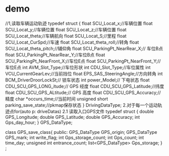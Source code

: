 # demo
//1,读取车辆运动轨迹
typedef struct {
    float SCU_Locat_x;//车辆位置
    float SCU_Locat_y;//车辆位置
    float SCU_Locat_z;//车辆位置
    float SCU_Locat_theta;//车辆航向
    float SCU_Locat_S;//里程
    float SCU_Locat_CurSpd;//车速
    float SCU_Locat_theta_roll;//转角 
    float SCU_Locat_theta_pitch;//辅仰角
    float SCU_ParkingPt_NearRear_X;// 车位B点
    float SCU_ParkingPt_NearRear_Y;//车位B点
    float SCU_ParkingPt_NearFront_X;//车位E点
    float SCU_ParkingPt_NearFront_Y;//车位E点
    int AVM_Slot_Type;//车位形状
    int CDU_Slot_Type;//车位属性
    int VCU_CurrentGearLev;//当前挡位
    float EPS_SAS_SteeringAngle;//方向转角
    int BCM_DriverDroorLockSt;//  锁车状态
    int power_Model;// 下电状态
    float CDU_SCU_GPS_LONG_itude;// GPS 经度
    float CDU_SCU_GPS_Latitude;//纬度
    float CDU_SCU_GPS_ALtitude;// GPS 高度
    float CDU_SCU_GPS_Accuracy;//精度
    char *occurs_time;//当前时间
	  unsigned short parking_save_state;//pkmap保存状态
} DrivingDataType;
2.对于每一个运动轨迹点for(auto p: driveDatas)
2.1 读取入口GPS文件
typedef struct
{
	double GPS_Longitude;
	double GPS_Latitude;
	double GPS_Accuracy;
    int Gps_day_hour;
} GPS_DataType;

class GPS_save_class{
public:
	GPS_DataType GPS_origin;
	GPS_DataType GPS_mark;
	int write_flag;
	int Gps_storage_count;
	int Gps_count;
	int time_day;
	unsigned int entrance_count;
	list<GPS_DataType> Gps_storage;
} ;

